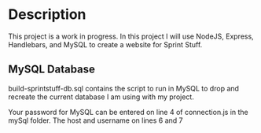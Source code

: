 # Description
This project is a work in progress. In this project I will use NodeJS, Express, Handlebars, and MySQL to create a website for Sprint Stuff.

## MySQL Database
build-sprintstuff-db.sql contains the script to run in MySQL to drop and recreate the current database I am using with my project. 

Your password for MySQL can be entered on line 4 of connection.js in the mySql folder. The host and username on lines 6 and 7